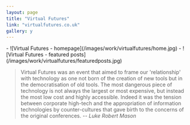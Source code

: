 ```yaml
---
layout: page
title: "Virtual Futures"
link: "virtualfutures.co.uk"
gallery: y
---
```


<div class="gallery" markdown="1">
- ![Virtual Futures - homepage](/images/work/virtualfutures/home.jpg)
- ![Virtual Futures - featured posts](/images/work/virtualfutures/featuredposts.jpg)
</div>

> Virtual Futures was an event that aimed to frame our 'relationship' with technology as one not born of the creation of new tools but in the democratisation of old tools. The most dangerous piece of technology is not always the largest or most expensive, but instead the most low cost and highly accessible. Indeed it was the tension between corporate high-tech and the appropriation of information technologies by counter-cultures that gave birth to the concerns of the original conferences.
> -- <cite>Luke Robert Mason</cite>